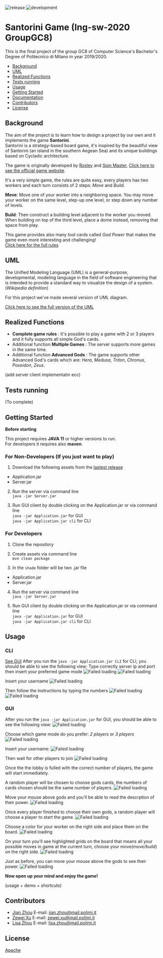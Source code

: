 ![release](https://github.com/zhou0998/ing-sw-2020-Zhou-Zhou-Xu/workflows/release/badge.svg) ![development](https://github.com/zhou0998/ing-sw-2020-Zhou-Zhou-Xu/workflows/development/badge.svg)

# Santorini Game (Ing-sw-2020 GroupGC8)

This is the final project of the group GC8 of Computer Science's Bachelor's Degree of Politecnico di Milano in year 2019/2020.

- [Background](#Background)
- [UML](#UML)
- [Realized Functions](#Realized-functions)
- [Tests running](#Tests-running)
- [Usage](#Usage)
- [Getting Started](#Getting-Started)
- [Documentation](https://zhou0998.github.io/ing-sw-2020-Zhou-Zhou-Xu/)
- [Contributors](#Contributors)
- [License](#License)

## Background

The aim of the project is to learn how to design a project by our own and it implements the game **Santorini**.  
Santorini is a strategy-based board game, it's inspired by the beautiful view of Santorini (an island in the southern Aegean Sea) and its unique buildings based on Cycladic architecture.

The game is originally developed by [Roxley](https://roxley.com/ "Roxley official website") and [Spin Master](http://www.spinmaster.com/ "Spin Master official website"), [Click here to see the official game website](https://roxley.com/products/santorini?currency=EUR).

It's a very simple game, the rules are quite easy, every players has two workers and each turn consists of 2 steps: *Move* and *Build*.

**Move**: Move one of your worker into a neighboring space. You may move your worker on the same level, step-up one level, or step down any number of levels.  

**Build**: Then construct a building level adjacent to the worker you moved. When building on top of the third level, place a dome instead, removing that space from play.  

This game provides also many tool cards called *God Power* that makes the game even more interesting and challenging!  
  [Click here for the full rules](/example/santoriniRules.md)


## UML

The Unified Modeling Language (UML) is a general-purpose, developmental, modeling language in the field of software engineering that is intended to provide a standard way to visualize the design of a system. (*Wikipedia definition*)  

For this project we've made several version of UML diagram.  

  [Click here to see the full version of the UML](/UML)

## Realized Functions

  - **Complete game rules** : It's possible to play a game with 2 or 3 players and it fully supports all simple God's cards.
  - Additional function **Multiple Games** : The server supports more games in the same time.
  - Additional function **Advanced Gods** : The game supports other Advanced God's cards which are: *Hera*, *Medusa*, *Triton*, *Chronus*, *Poseidon*, *Zeus*.

(add server client implementatin ecc)

## Tests running

(To complete)

## Getting Started

**Before starting**

This project requires **JAVA 11** or higher versions to run.  
For developers it requires also **maven**.


### For Non-Developers (If you just want to play)

1. Download the following assets from the [lastest release](https://github.com/zhou0998/ing-sw-2020-Zhou-Zhou-Xu/releases)

 - Application.jar
 - Server.jar

2. Run the server via command line  
   `java -jar Server.jar`

3. Run GUI client by double clicking on the Application.jar or via command line  
   `java -jar Application.jar` for GUI  
   `java -jar Application.jar cli` for CLI


### For Developers

1. Clone the repository  

2. Create assets via command line  
   `mvn clean package`

3. In the `shade` folder will be two .jar file

- Application.jar
- Server.jar

4. Run the server via command line  
   `java -jar Server.jar`

5. Run GUI client by double clicking on the Application.jar or via command line  
   `java -jar Application.jar` for GUI  
   `java -jar Application.jar cli` for CLI



## Usage

### CLI

[See GUI](#GUI)
After you run the `java -jar Application.jar CLI` for CLI, you should be able to see the following view:
Type correctly server ip and port then insert your preferred game mode
![Failed loading][CLI1]
![Failed loading][CLI2]

Insert your username
![Failed loading][CLI3]

Then follow the instructions by typing the numbers
![Failed loading][CLI4]
![Failed loading][CLI5]


### GUI

After you run the `java -jar Application.jar` for GUI, you should be able to see the following view:
![Failed loading][GUI1]

Choose which game mode do you prefer: *2 players* or *3 players*
![Failed loading][GUI2]

Insert your username:
![Failed loading][GUI3]

Then wait for other players to join
![Failed loading][GUI4]

Once the the lobby is fulled with the correct number of players, the game will start immediately.  

A random player will be chosen to choose gods cards, the numbers of cards chosen should be the same number of players.
![Failed loading][GUI5]

Move your mouse above gods and you'll be able to read the descrption of their power.
![Failed loading][GUI6]

Once every player finished to choose their own gods, a random player will choose a player to start the game.
![Failed loading][GUI7]

Choose a color for your worker on the right side and place them on the board.
![Failed loading][GUI8]

On your turn you'll see highlighted grids on the board that means all your possible moves in game at the current turn, choose your move(*move/build*) on the right side.
![Failed loading][GUI9]

Just as before, you can move your mouse above the gods to see their power.
![Failed loading][GUI10]


**Now open up your mind and enjoy the game!**


[CLI1]:/example/CLI1.png "Initial page"
[CLI2]:/example/CLI2.png "Choose mode"
[CLI3]:/example/CLI3.png "Insert username"
[CLI4]:/example/CLI4.png ""
[CLI5]:/example/CLI5.png ""

[GUI1]:/example/GUI1.png "Initial page"
[GUI2]:/example/GUI2.png "Choose mode"
[GUI3]:/example/GUI3.png "Insert username"
[GUI4]:/example/GUI4.png "Waiting for other players"
[GUI5]:/example/GUI5.png "Choose gods"
[GUI6]:/example/GUI6.png "Read power"
[GUI7]:/example/GUI7.png "Read power"
[GUI8]:/example/GUI8.png "Board view"
[GUI9]:/example/GUI9.png "Moves"
[GUI10]:/example/GUI10.png "God Power"



(usage + demo + shortcuts)

## Contributors

  - [Jian Zhou](https://github.com/zhou0998 "Jian's GitHub profile")
    E-mail: jian.zhou@mail.polimi.it
  - [Zewei Xu](https://github.com/xuzewei28 "Zewei's GitHub profile")
    E-mail: zewei.xu@mail.polimi.it
  - [Lisa Zhou](https://github.com/LilySana "Lisa's GitHub profile")
    E-mail: lisa.zhou@mail.polimi.it



## License

[Apache](/LICENSE)
